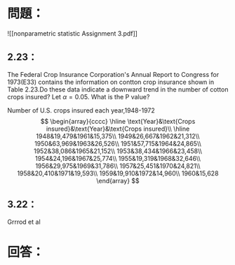 # 問題：
![[nonparametric statistic Assignment 3.pdf]]
## 2.23：
The Federal Crop Insurance Corporation's Annual Report to Congress for 1973(E33) contains the information on contton crop insurance shown in Table 2.23.Do these data indicate a downward trend in the number of cotton crops insured? Let $\alpha=0.05$. What is the P value?

Number of U.S. crops insured each year,1948-1972
$$
\begin{array}{cccc}
\hline
\text{Year}&\text{Crops insured}&\text{Year}&\text{Crops insured}\\
\hline
1948&19,479&1961&15,375\\
1949&26,667&1962&21,312\\
1950&63,969&1963&26,526\\
1951&57,715&1964&24,865\\
1952&38,086&1965&21,152\\
1953&38,434&1966&23,458\\
1954&24,196&1967&25,774\\
1955&19,319&1968&32,646\\
1956&29,975&1969&31,786\\
1957&25,451&1970&24,821\\
1958&20,410&1971&19,593\\
1959&19,910&1972&14,960\\
1960&15,628
\end{array}
$$
## 3.22：
Grrrod et al
# 回答：